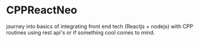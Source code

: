 # CPPReactNeo
journey into basics of integrating front end tech (Reactjs + nodejs) with CPP routines using rest api's or if something cool comes to mind.
